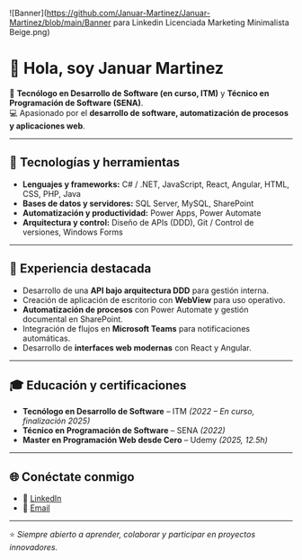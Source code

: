 ![Banner](https://github.com/Januar-Martinez/Januar-Martinez/blob/main/Banner para Linkedin Licenciada Marketing Minimalista Beige.png)

# 👋 Hola, soy Januar Martinez  

🎯 **Tecnólogo en Desarrollo de Software (en curso, ITM)** y **Técnico en Programación de Software (SENA)**.  
💻 Apasionado por el **desarrollo de software, automatización de procesos y aplicaciones web**.  

---

## 🚀 Tecnologías y herramientas

- **Lenguajes y frameworks:** C# / .NET, JavaScript, React, Angular, HTML, CSS, PHP, Java  
- **Bases de datos y servidores:** SQL Server, MySQL, SharePoint  
- **Automatización y productividad:** Power Apps, Power Automate  
- **Arquitectura y control:** Diseño de APIs (DDD), Git / Control de versiones, Windows Forms  

---

## 📌 Experiencia destacada

- Desarrollo de una **API bajo arquitectura DDD** para gestión interna.  
- Creación de aplicación de escritorio con **WebView** para uso operativo.  
- **Automatización de procesos** con Power Automate y gestión documental en SharePoint.  
- Integración de flujos en **Microsoft Teams** para notificaciones automáticas.  
- Desarrollo de **interfaces web modernas** con React y Angular.  

---

## 🎓 Educación y certificaciones

- **Tecnólogo en Desarrollo de Software** – ITM *(2022 – En curso, finalización 2025)*  
- **Técnico en Programación de Software** – SENA *(2022)*  
- **Master en Programación Web desde Cero** – Udemy *(2025, 12.5h)*  

---

## 🌐 Conéctate conmigo

- 💼 [LinkedIn](https://www.linkedin.com/in/januarmartinezpalacios/)  
- 📧 [Email](mailto:januarpalacio5@gmail.com)  

---
⭐️ *Siempre abierto a aprender, colaborar y participar en proyectos innovadores.*








<!--
**Januar-Martinez/Januar-Martinez** is a ✨ _special_ ✨ repository because its `README.md` (this file) appears on your GitHub profile.

Here are some ideas to get you started:

- 🔭 I’m currently working on ...
- 🌱 I’m currently learning ...
- 👯 I’m looking to collaborate on ...
- 🤔 I’m looking for help with ...
- 💬 Ask me about ...
- 📫 How to reach me: ...
- 😄 Pronouns: ...
- ⚡ Fun fact: ...
-->
